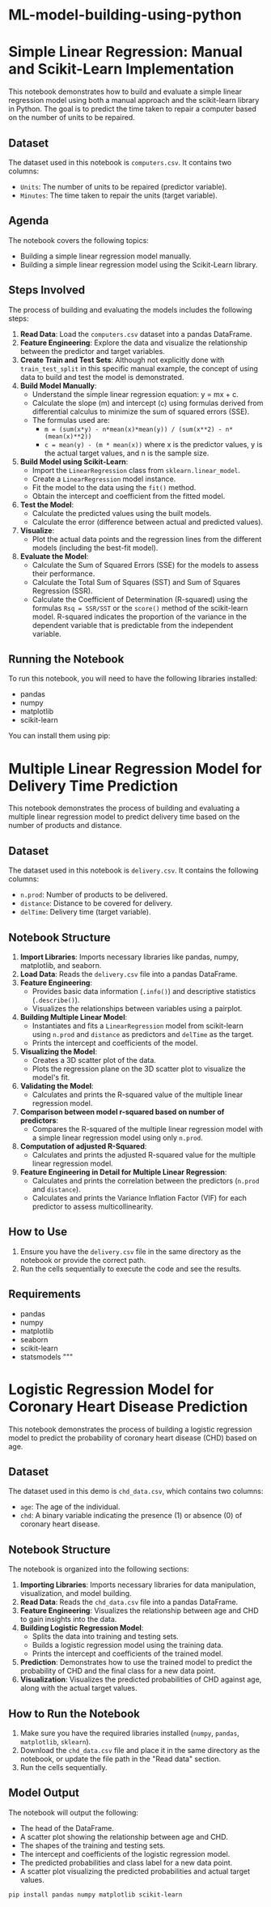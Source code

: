 # ML-model-building-using-python

# Simple Linear Regression: Manual and Scikit-Learn Implementation

This notebook demonstrates how to build and evaluate a simple linear regression model using both a manual approach and the scikit-learn library in Python. The goal is to predict the time taken to repair a computer based on the number of units to be repaired.

## Dataset

The dataset used in this notebook is `computers.csv`. It contains two columns:

- `Units`: The number of units to be repaired (predictor variable).
- `Minutes`: The time taken to repair the units (target variable).

## Agenda

The notebook covers the following topics:

- Building a simple linear regression model manually.
- Building a simple linear regression model using the Scikit-Learn library.

## Steps Involved

The process of building and evaluating the models includes the following steps:

1.  **Read Data**: Load the `computers.csv` dataset into a pandas DataFrame.
2.  **Feature Engineering**: Explore the data and visualize the relationship between the predictor and target variables.
3.  **Create Train and Test Sets**: Although not explicitly done with `train_test_split` in this specific manual example, the concept of using data to build and test the model is demonstrated.
4.  **Build Model Manually**:
    -   Understand the simple linear regression equation: y = mx + c.
    -   Calculate the slope (m) and intercept (c) using formulas derived from differential calculus to minimize the sum of squared errors (SSE).
    -   The formulas used are:
        -   `m = (sum(x*y) - n*mean(x)*mean(y)) / (sum(x**2) - n*(mean(x)**2))`
        -   `c = mean(y) - (m * mean(x))`
        where x is the predictor values, y is the actual target values, and n is the sample size.
5.  **Build Model using Scikit-Learn**:
    -   Import the `LinearRegression` class from `sklearn.linear_model`.
    -   Create a `LinearRegression` model instance.
    -   Fit the model to the data using the `fit()` method.
    -   Obtain the intercept and coefficient from the fitted model.
6.  **Test the Model**:
    -   Calculate the predicted values using the built models.
    -   Calculate the error (difference between actual and predicted values).
7.  **Visualize**:
    -   Plot the actual data points and the regression lines from the different models (including the best-fit model).
8.  **Evaluate the Model**:
    -   Calculate the Sum of Squared Errors (SSE) for the models to assess their performance.
    -   Calculate the Total Sum of Squares (SST) and Sum of Squares Regression (SSR).
    -   Calculate the Coefficient of Determination (R-squared) using the formulas `Rsq = SSR/SST` or the `score()` method of the scikit-learn model. R-squared indicates the proportion of the variance in the dependent variable that is predictable from the independent variable.

## Running the Notebook

To run this notebook, you will need to have the following libraries installed:

-   pandas
-   numpy
-   matplotlib
-   scikit-learn

You can install them using pip:


# Multiple Linear Regression Model for Delivery Time Prediction

This notebook demonstrates the process of building and evaluating a multiple linear regression model to predict delivery time based on the number of products and distance.

## Dataset

The dataset used in this notebook is `delivery.csv`. It contains the following columns:

- `n.prod`: Number of products to be delivered.
- `distance`: Distance to be covered for delivery.
- `delTime`: Delivery time (target variable).

## Notebook Structure

1.  **Import Libraries**: Imports necessary libraries like pandas, numpy, matplotlib, and seaborn.
2.  **Load Data**: Reads the `delivery.csv` file into a pandas DataFrame.
3.  **Feature Engineering**:
    - Provides basic data information (`.info()`) and descriptive statistics (`.describe()`).
    - Visualizes the relationships between variables using a pairplot.
4.  **Building Multiple Linear Model**:
    - Instantiates and fits a `LinearRegression` model from scikit-learn using `n.prod` and `distance` as predictors and `delTime` as the target.
    - Prints the intercept and coefficients of the model.
5.  **Visualizing the Model**:
    - Creates a 3D scatter plot of the data.
    - Plots the regression plane on the 3D scatter plot to visualize the model's fit.
6.  **Validating the Model**:
    - Calculates and prints the R-squared value of the multiple linear regression model.
7.  **Comparison between model r-squared based on number of predictors**:
    - Compares the R-squared of the multiple linear regression model with a simple linear regression model using only `n.prod`.
8.  **Computation of adjusted R-Squared**:
    - Calculates and prints the adjusted R-squared value for the multiple linear regression model.
9.  **Feature Engineering in Detail for Multiple Linear Regression**:
    - Calculates and prints the correlation between the predictors (`n.prod` and `distance`).
    - Calculates and prints the Variance Inflation Factor (VIF) for each predictor to assess multicollinearity.

## How to Use

1.  Ensure you have the `delivery.csv` file in the same directory as the notebook or provide the correct path.
2.  Run the cells sequentially to execute the code and see the results.

## Requirements

- pandas
- numpy
- matplotlib
- seaborn
- scikit-learn
- statsmodels
"""


# Logistic Regression Model for Coronary Heart Disease Prediction

This notebook demonstrates the process of building a logistic regression model to predict the probability of coronary heart disease (CHD) based on age.

## Dataset

The dataset used in this demo is `chd_data.csv`, which contains two columns:
- `age`: The age of the individual.
- `chd`: A binary variable indicating the presence (1) or absence (0) of coronary heart disease.

## Notebook Structure

The notebook is organized into the following sections:

1.  **Importing Libraries**: Imports necessary libraries for data manipulation, visualization, and model building.
2.  **Read Data**: Reads the `chd_data.csv` file into a pandas DataFrame.
3.  **Feature Engineering**: Visualizes the relationship between age and CHD to gain insights into the data.
4.  **Building Logistic Regression Model**:
    -   Splits the data into training and testing sets.
    -   Builds a logistic regression model using the training data.
    -   Prints the intercept and coefficients of the trained model.
5.  **Prediction**: Demonstrates how to use the trained model to predict the probability of CHD and the final class for a new data point.
6.  **Visualization**: Visualizes the predicted probabilities of CHD against age, along with the actual target values.

## How to Run the Notebook

1.  Make sure you have the required libraries installed (`numpy`, `pandas`, `matplotlib`, `sklearn`).
2.  Download the `chd_data.csv` file and place it in the same directory as the notebook, or update the file path in the "Read data" section.
3.  Run the cells sequentially.

## Model Output

The notebook will output the following:

-   The head of the DataFrame.
-   A scatter plot showing the relationship between age and CHD.
-   The shapes of the training and testing sets.
-   The intercept and coefficients of the logistic regression model.
-   The predicted probabilities and class label for a new data point.
-   A scatter plot visualizing the predicted probabilities and actual target values.

```bash
pip install pandas numpy matplotlib scikit-learn

